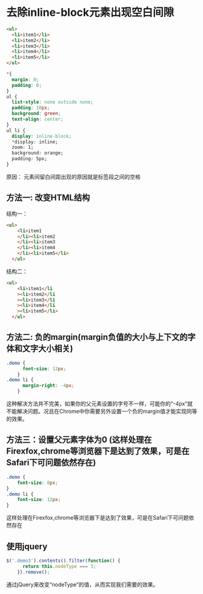 # 去除inline-block元素出现空白间隙

```html
<ul>
  <li>item1</li>
  <li>item2</li>
  <li>item3</li>
  <li>item4</li>
  <li>item5</li>
</ul>
```

```css
*{
  margin: 0;
  padding: 0;
}
ul {
  list-style: none outside none;
  padding: 10px;
  background: green;
  text-align: center;
}
ul li {
  display: inline-block;
  *display: inline;
  zoom: 1;
  background: orange;
  padding: 5px;
}
```

原因： 元素间留白间距出现的原因就是标签段之间的空格

## 方法一: 改变HTML结构
结构一：
```html
<ul>
    <li>item1
    </li><li>item2
    </li><li>item3
    </li><li>item4
    </li><li>item5</li>
  </ul>
```
结构二：
```html
<ul>
    <li>item1</li
    ><li>item2</li
    ><li>item3</li
    ><li>item4</li
    ><li>item5</li>
  </ul>
```

## 方法二: 负的margin(margin负值的大小与上下文的字体和文字大小相关)
```css
.demo {
      font-size: 12px;
    }
.demo li {
      margin-right: -4px; 
    }
```
这种解决方法并不完美，如果你的父元素设置的字号不一样，可能你的“-4px”就不能解决问题。况且在Chrome中你需要另外设置一个负的margin值才能实现同等的效果。

## 方法三：设置父元素字体为0 (这样处理在Firexfox,chrome等浏览器下是达到了效果，可是在Safari下可问题依然存在)

```css
.demo {
    font-size: 0px;
}
.demo li {
    font-size: 12px;
}
```
这样处理在Firexfox,chrome等浏览器下是达到了效果，可是在Safari下可问题依然存在

## 使用jquery
```javascript
$('.demo3').contents().filter(function() {
      return this.nodeType === 3;
    }).remove();
```
通过jQuery来改变“nodeType”的值，从而实现我们需要的效果。